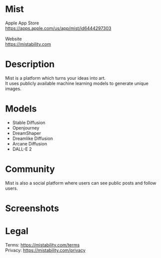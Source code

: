 # Mist
Apple App Store<br>
https://apps.apple.com/us/app/mist/id6444297303<br><br>
Website<br>
https://mistability.com

# Description
Mist is a platform which turns your ideas into art.<br>
It uses publicly available machine learning models to generate unique images.

# Models
- Stable Diffusion
- Openjourney
- DreamShaper
- Dreamlike Diffusion
- Arcane Diffusion
- DALL-E 2

# Community
Mist is also a social platform where users can see public posts and follow users.

# Screenshots

# Legal
Terms: https://mistability.com/terms<br>
Privacy: https://mistability.com/privacy

